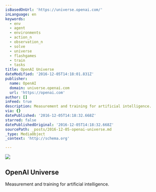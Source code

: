 ```yaml
---
isBasedOnUrl: 'https://universe.openai.com/'
inLanguage: en
keywords:
  - env
  - agent
  - environments
  - action_n
  - observation_n
  - solve
  - universe
  - flashgames
  - train
  - tasks
title: OpenAI Universe
dateModified: '2016-12-05T14:18:01.831Z'
publisher:
  name: OpenAI
  domain: universe.openai.com
  url: 'https://openai.com'
author: []
inFeed: true
description: Measurement and training for artificial intelligence.
via: {}
datePublished: '2016-12-05T14:18:32.668Z'
starred: false
datePublishedOriginal: '2016-12-05T14:18:32.668Z'
sourcePath: _posts/2016-12-05-openai-universe.md
_type: MediaObject
_context: 'http://schema.org'

---
```

<article style=""><img src="https://imgflo.herokuapp.com/graph/2b2431f8e7ba7b0/e74fcd08a91977e39c5abdddc5aa398a/noop.jpg?input=http%3A%2F%2Fopenai-kubernetes-prod-scoreboard.s3.amazonaws.com%2Fv1%2Fevaluations%2Feval_MfJDUqPyQzeMDFLMrOVjPg%2Ftraining_episode_batch_video_poster.jpg" /><h1>OpenAI Universe</h1><p>Measurement and training for artificial intelligence.</p></article>